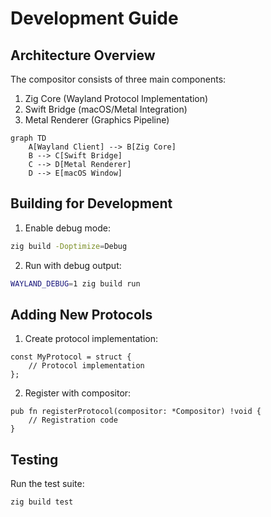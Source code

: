 # Development Guide

## Architecture Overview

The compositor consists of three main components:

1. Zig Core (Wayland Protocol Implementation)
2. Swift Bridge (macOS/Metal Integration)
3. Metal Renderer (Graphics Pipeline)

```mermaid
graph TD
    A[Wayland Client] --> B[Zig Core]
    B --> C[Swift Bridge]
    C --> D[Metal Renderer]
    D --> E[macOS Window]
```

## Building for Development

1. Enable debug mode:
```bash
zig build -Doptimize=Debug
```

2. Run with debug output:
```bash
WAYLAND_DEBUG=1 zig build run
```

## Adding New Protocols

1. Create protocol implementation:

```zig
const MyProtocol = struct {
    // Protocol implementation
};
```

2. Register with compositor:

```zig
pub fn registerProtocol(compositor: *Compositor) !void {
    // Registration code
}
```

## Testing

Run the test suite:
```bash
zig build test
```
